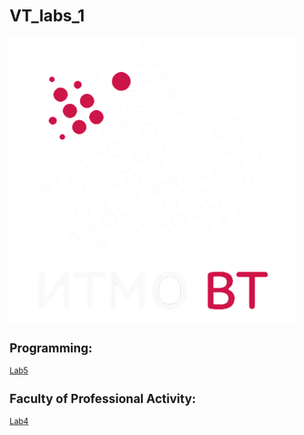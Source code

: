 # VT_labs_1

![alt text](util/sticker.png "ВТ топ!")

## Programming:
[Lab5](https://github.com/Kyoto67/VT_labs_1/tree/Programming_lab5)

## Faculty of Professional Activity:
[Lab4](https://github.com/Kyoto67/VT_labs_1/tree/Faculty_of_Professional_activity_lab4)
